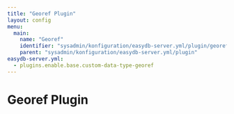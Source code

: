 ```yaml
---
title: "Georef Plugin"
layout: config
menu:
  main:
    name: "Georef"
    identifier: "sysadmin/konfiguration/easydb-server.yml/plugin/georef"
    parent: "sysadmin/konfiguration/easydb-server.yml/plugin"
easydb-server.yml:
  - plugins.enable.base.custom-data-type-georef
---
```

# Georef Plugin